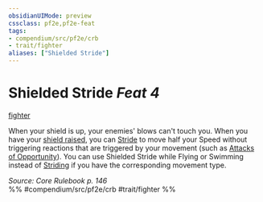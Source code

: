 ```yaml
---
obsidianUIMode: preview
cssclass: pf2e,pf2e-feat
tags:
- compendium/src/pf2e/crb
- trait/fighter
aliases: ["Shielded Stride"]
---
```

# Shielded Stride  *Feat 4*  
[fighter](Reference/Rules/Traits/fighter.md "Fighter Class Trait")  


When your shield is up, your enemies' blows can't touch you. When you have your [shield raised](raise-a-shield.md), you can [Stride](stride.md) to move half your Speed without triggering reactions that are triggered by your movement (such as [Attacks of Opportunity](Reference/Rules/Abilities/attack-of-opportunity.md)). You can use Shielded Stride while Flying or Swimming instead of [Striding](stride.md) if you have the corresponding movement type.

*Source: Core Rulebook p. 146*  
%% #compendium/src/pf2e/crb #trait/fighter %%